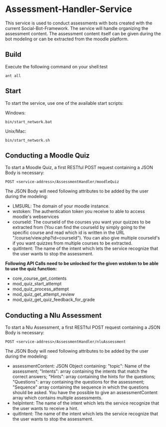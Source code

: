 # Assessment-Handler-Service

This service is used to conduct assessments with bots created with the current Social-Bot-Framework. The service will handle organizing the assessment content. The assessment content itself can be given during the bot modeling or can be extracted from the moodle platform.

Build
--------
Execute the following command on your shell:test

```shell
ant all 
```
Start
-------

To start the service, use one of the available start scripts:

Windows:

```shell
bin/start_network.bat
```

Unix/Mac:
```shell
bin/start_network.sh
```

Conducting a Moodle Quiz
--------
To start a Moodle Quiz, a first RESTful POST request containing a JSON Body is necessary:
```
POST <service-address>/AssessmentHandler/moodleQuiz
```
The JSON Body will need following attributes to be added by the user during the modeling: 
- LMSURL: The domain of your moodle instance.
- wstoken: The authentication token you receive to able to access moodle's webservices
- courseId: The courseId of the courses you want your quizzes to be extracted from (You can find the courseId by simply going to the specific course and read which id is written in the URL  "/course/view.php?id=courseId"). You can also give multiple courseId's if you want quizzes from multiple courses to be extracted.   
- quitIntent: The name of the intent which lets the service recognize that the user wants to stop the assessment.  

 **Following API Calls need to be unlocked for the given wstoken to be able to use the quiz function:**
- core_course_get_contents
- mod_quiz_start_attempt
- mod_quiz_process_attempt
- mod_quiz_get_attempt_review
- mod_quiz_get_quiz_feedback_for_grade

Conducting a Nlu Assessment
--------
To start a Nlu Assessment, a first RESTful POST request containing a JSON Body is necessary:
```
POST <service-address>/AssessmentHandler/nluAssessment
```
The JSON Body will need following attributes to be added by the user during the modeling:
- assessmentContent: JSON Object containing: "topic": Name of the assessment; "Intents": array containing the intents that match the correct answers; "Hints": array containing the hints for the  questions; "Questions": array containing the questions for the assessment; "Sequence" array containing the sequence in which the questions should be asked. You have the possible to give an assessmentContent array which contains multiple assessments. 
- helpIntent: The name of the intent which lets the service recognize that the user wants to receive a hint.    
- quitIntent: The name of the intent which lets the service recognize that the user wants to stop the assessment.  
